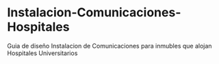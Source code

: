 # Instalacion-Comunicaciones-Hospitales
Guia de diseño Instalacion de Comunicaciones para inmubles que alojan Hospitales Universitarios
